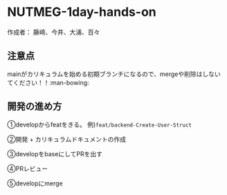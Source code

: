 # NUTMEG-1day-hands-on
作成者： 藤崎、今井、大浦、百々
## 注意点
mainがカリキュラムを始める初期ブランチになるので、mergeや削除はしないてください！！:man-bowing:

## 開発の進め方
①developからfeatをきる。 例)`feat/backend-Create-User-Struct`

②開発 + カリキュラムドキュメントの作成

③developをbaseにしてPRを出す

④PRレビュー

⑤developにmerge
